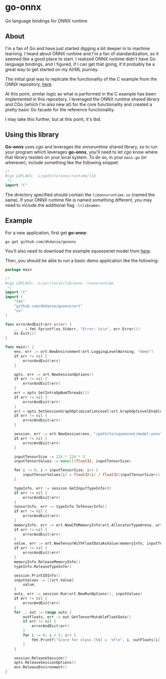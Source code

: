 # go-onnx

Go language bindings for ONNX runtime

## About
I'm a fan of Go and have just started digging a bit deeper in to machine learning.  I heard about ONNX runtime and I'm
a fan of standardization, so it seemed like a good place to start.  I realized ONNX runtime didn't have Go language
bindings, and I figured, if I can get that going, it'd probably be a great way to get started on my AI/ML journey.

The initial goal was to replicate the functionality of the C example from the ONNX repository,
[here](https://github.com/microsoft/onnxruntime/blob/master/csharp/test/Microsoft.ML.OnnxRuntime.EndToEndTests.Capi/C_Api_Sample.cpp).

At this point, similar logic as what is performed in the C example has been implemented in this repository.  I
leveraged the ONNX runtime shared library and CGo (which I'm also new at) for the core functionality and created a
pretty basic Go facade for the reference functionality.

I may take this further, but at this point, it's tbd.

## Using this library
**Go-onnx** uses *cgo* and leverages the *onnxruntime* shared library, so to run your program which leverages
**go-onnx**, you'll need to let *cgo* know where that library resides on your local system.  To do so, in your `main.go`
(or wherever), include something like the following snippet:

```go
/*
#cgo LDFLAGS: -L/path/to/onnx/runtime/lib
 */
import "C"
```

The directory specified should contain the `libonnxruntime.so` (named the same).  If your ONNX runtime file is named
something different, you may need to include the additional flag `-l<libname>`.

## Example
For a new application, first get **go-onnx**:

`go get github.com/dhdanie/goonnx`

You'll also need to download the example squeezenet model from [here](https://s3.amazonaws.com/download.onnx/models/opset_9/squeezenet.tar.gz).

Then, you should be able to run a basic demo application like the following:

```go
package main

/*
#cgo LDFLAGS: -L/usr/local/lib/onnx -lonnxruntime
 */
import "C"
import (
	"fmt"
	"github.com/dhdanie/goonnx/ort"
	"os"
)

func errorAndExit(err error) {
	_, _ = fmt.Fprintf(os.Stderr, "Error: %s\n", err.Error())
	os.Exit(1)
}

func main() {
	env, err := ort.NewEnvironment(ort.LoggingLevelWarning, "demo")
	if err != nil {
		errorAndExit(err)
	}

	opts, err := ort.NewSessionOptions()
	if err != nil {
		errorAndExit(err)
	}
	err = opts.SetIntraOpNumThreads(1)
	if err != nil {
		errorAndExit(err)
	}
	err = opts.SetSessionGraphOptimizationLevel(ort.GraphOptLevelEnableBasic)
	if err != nil {
		errorAndExit(err)
	}

	session, err := ort.NewSession(env, "/path/to/squeeznet/model.onnx", opts)
	if err != nil {
		errorAndExit(err)
	}

	inputTensorSize := 224 * 224 * 3
	inputTensorValues := make([]float32, inputTensorSize)

	for i := 0; i < inputTensorSize; i++ {
		inputTensorValues[i] = float32(i) / float32(inputTensorSize+1)
	}

	typeInfo, err := session.GetInputTypeInfo(0)
	if err != nil {
		errorAndExit(err)
	}
	tensorInfo, err := typeInfo.ToTensorInfo()
	if err != nil {
		errorAndExit(err)
	}
	memoryInfo, err := ort.NewCPUMemoryInfo(ort.AllocatorTypeArena, ort.MemTypeDefault)
	if err != nil {
		errorAndExit(err)
	}
	value, err := ort.NewTensorWithFloatDataAsValue(memoryInfo, inputTensorValues, tensorInfo)
	if err != nil {
		errorAndExit(err)
	}
	memoryInfo.ReleaseMemoryInfo()
	typeInfo.ReleaseTypeInfo()

	session.PrintIOInfo()
	inputValues := []ort.Value{
		value,
	}
	outs, err := session.Run(ort.NewRunOptions(), inputValues)
	if err != nil {
		errorAndExit(err)
	}
	for _, out := range outs {
		outFloats, err := out.GetTensorMutableFloatData()
		if err != nil {
			errorAndExit(err)
		}
		for i := 0; i < 5; i++ {
			fmt.Printf("Score for class [%d] =  %f\n", i, outFloats[i])
		}
	}

	session.ReleaseSession()
	opts.ReleaseSessionOptions()
	env.ReleaseEnvironment()
}
```